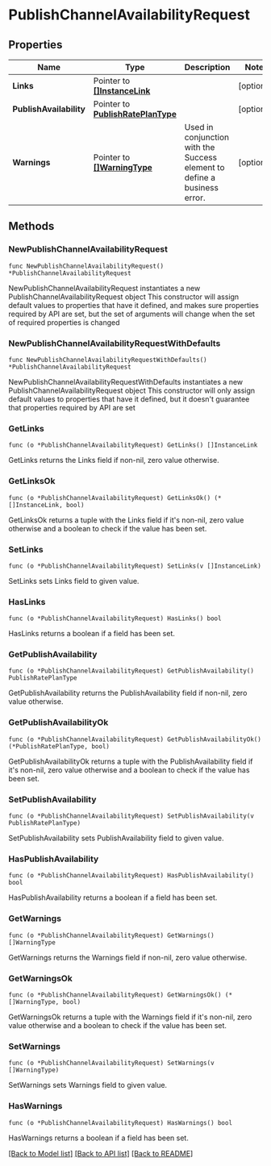 # PublishChannelAvailabilityRequest

## Properties

Name | Type | Description | Notes
------------ | ------------- | ------------- | -------------
**Links** | Pointer to [**[]InstanceLink**](InstanceLink.md) |  | [optional] 
**PublishAvailability** | Pointer to [**PublishRatePlanType**](PublishRatePlanType.md) |  | [optional] 
**Warnings** | Pointer to [**[]WarningType**](WarningType.md) | Used in conjunction with the Success element to define a business error. | [optional] 

## Methods

### NewPublishChannelAvailabilityRequest

`func NewPublishChannelAvailabilityRequest() *PublishChannelAvailabilityRequest`

NewPublishChannelAvailabilityRequest instantiates a new PublishChannelAvailabilityRequest object
This constructor will assign default values to properties that have it defined,
and makes sure properties required by API are set, but the set of arguments
will change when the set of required properties is changed

### NewPublishChannelAvailabilityRequestWithDefaults

`func NewPublishChannelAvailabilityRequestWithDefaults() *PublishChannelAvailabilityRequest`

NewPublishChannelAvailabilityRequestWithDefaults instantiates a new PublishChannelAvailabilityRequest object
This constructor will only assign default values to properties that have it defined,
but it doesn't guarantee that properties required by API are set

### GetLinks

`func (o *PublishChannelAvailabilityRequest) GetLinks() []InstanceLink`

GetLinks returns the Links field if non-nil, zero value otherwise.

### GetLinksOk

`func (o *PublishChannelAvailabilityRequest) GetLinksOk() (*[]InstanceLink, bool)`

GetLinksOk returns a tuple with the Links field if it's non-nil, zero value otherwise
and a boolean to check if the value has been set.

### SetLinks

`func (o *PublishChannelAvailabilityRequest) SetLinks(v []InstanceLink)`

SetLinks sets Links field to given value.

### HasLinks

`func (o *PublishChannelAvailabilityRequest) HasLinks() bool`

HasLinks returns a boolean if a field has been set.

### GetPublishAvailability

`func (o *PublishChannelAvailabilityRequest) GetPublishAvailability() PublishRatePlanType`

GetPublishAvailability returns the PublishAvailability field if non-nil, zero value otherwise.

### GetPublishAvailabilityOk

`func (o *PublishChannelAvailabilityRequest) GetPublishAvailabilityOk() (*PublishRatePlanType, bool)`

GetPublishAvailabilityOk returns a tuple with the PublishAvailability field if it's non-nil, zero value otherwise
and a boolean to check if the value has been set.

### SetPublishAvailability

`func (o *PublishChannelAvailabilityRequest) SetPublishAvailability(v PublishRatePlanType)`

SetPublishAvailability sets PublishAvailability field to given value.

### HasPublishAvailability

`func (o *PublishChannelAvailabilityRequest) HasPublishAvailability() bool`

HasPublishAvailability returns a boolean if a field has been set.

### GetWarnings

`func (o *PublishChannelAvailabilityRequest) GetWarnings() []WarningType`

GetWarnings returns the Warnings field if non-nil, zero value otherwise.

### GetWarningsOk

`func (o *PublishChannelAvailabilityRequest) GetWarningsOk() (*[]WarningType, bool)`

GetWarningsOk returns a tuple with the Warnings field if it's non-nil, zero value otherwise
and a boolean to check if the value has been set.

### SetWarnings

`func (o *PublishChannelAvailabilityRequest) SetWarnings(v []WarningType)`

SetWarnings sets Warnings field to given value.

### HasWarnings

`func (o *PublishChannelAvailabilityRequest) HasWarnings() bool`

HasWarnings returns a boolean if a field has been set.


[[Back to Model list]](../README.md#documentation-for-models) [[Back to API list]](../README.md#documentation-for-api-endpoints) [[Back to README]](../README.md)


